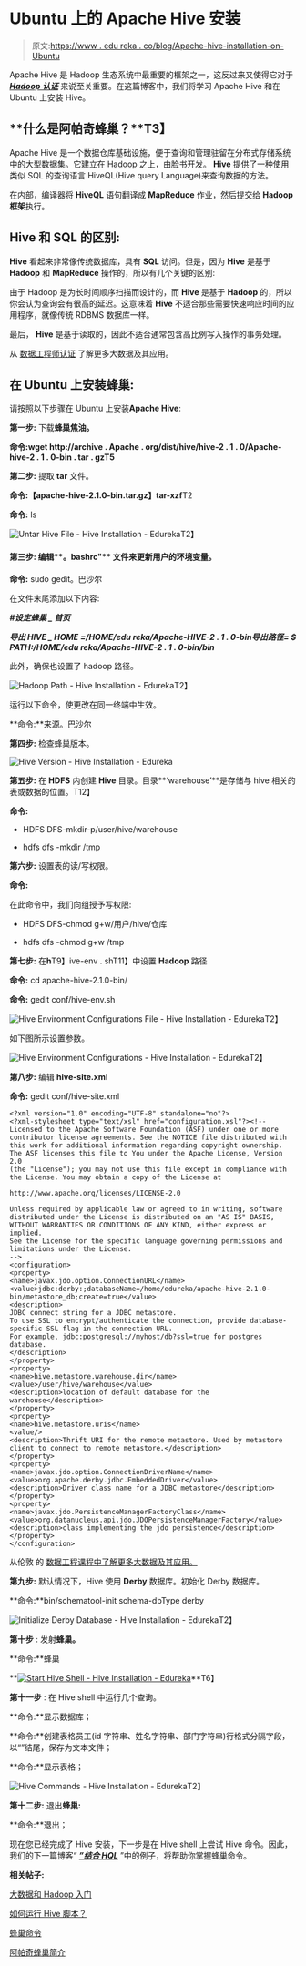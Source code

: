 # Ubuntu 上的 Apache Hive 安装

> 原文:[https://www . edu reka . co/blog/Apache-hive-installation-on-Ubuntu](https://www.edureka.co/blog/apache-hive-installation-on-ubuntu)

Apache Hive 是 Hadoop 生态系统中最重要的框架之一，这反过来又使得它对于 [***Hadoop 认证***](https://www.edureka.co/big-data-and-hadoop) 来说至关重要。在这篇博客中，我们将学习 Apache Hive 和在 Ubuntu 上安装 Hive。

## **什么是阿帕奇蜂巢？**T3】

Apache Hive 是一个数据仓库基础设施，便于查询和管理驻留在分布式存储系统中的大型数据集。它建立在 Hadoop 之上，由脸书开发。 **Hive** 提供了一种使用类似 SQL 的查询语言 HiveQL(Hive query Language)来查询数据的方法。

在内部，编译器将 **HiveQL** 语句翻译成 **MapReduce** 作业，然后提交给 **Hadoop 框架**执行。

## **Hive 和 SQL 的区别:**

**Hive** 看起来非常像传统数据库，具有 **SQL** 访问。但是，因为 **Hive** 是基于 **Hadoop** 和 **MapReduce** 操作的，所以有几个关键的区别:

由于 Hadoop 是为长时间顺序扫描而设计的，而 **Hive** 是基于 **Hadoop** 的，所以你会认为查询会有很高的延迟。这意味着 **Hive** 不适合那些需要快速响应时间的应用程序，就像传统 RDBMS 数据库一样。

最后， **Hive** 是基于读取的，因此不适合通常包含高比例写入操作的事务处理。

从 [数据工程师认证](https://www.edureka.co/microsoft-azure-data-engineering-certification-course) 了解更多大数据及其应用。

## **在 Ubuntu 上安装蜂巢:**

请按照以下步骤在 Ubuntu 上安装**Apache Hive**:

**第一步:** 下载**蜂巢焦油。**

**命令:**wget http://archive . Apache . org/dist/hive/hive-2 . 1 . 0/Apache-hive-2 . 1 . 0-bin . tar . gz**T5**

**第二步:** 提取 **tar** 文件。

**命令:【apache-hive-2.1.0-bin.tar.gz】tar-xzf**T2

**命令:** ls

![Untar Hive File - Hive Installation - Edureka](../Images/c504aa726834fc0240785fa5b444aeb4.png)T2】

#### **第三步:** 编辑**。bashrc"** 文件来更新用户的环境变量。

**命令:** sudo gedit。巴沙尔

在文件末尾添加以下内容:

***#设定蜂巢 _ 首页***

***导出 HIVE _ HOME =/HOME/edu reka/Apache-HIVE-2 . 1 . 0-bin******导出路径= $ PATH:/HOME/edu reka/Apache-HIVE-2 . 1 . 0-bin/bin***

此外，确保也设置了 hadoop 路径。

![Hadoop Path - Hive Installation - Edureka](../Images/8b399f34b2cf6b78c4b537e56e01ff4a.png)T2】

运行以下命令，使更改在同一终端中生效。

**命令:**来源。巴沙尔

**第四步:** 检查蜂巢版本。

![Hive Version - Hive Installation - Edureka](../Images/e9b6801fd2bfef55d4f5a39b69b44c53.png)

**第五步:** 在 **HDFS** 内创建 **Hive** 目录。目录**‘warehouse’**是存储与 hive 相关的表或数据的位置。T12】

**命令:**

*   HDFS DFS-mkdir-p/user/hive/warehouse

*   hdfs dfs -mkdir /tmp

**第六步:** 设置表的读/写权限。

**命令:**

在此命令中，我们向组授予写权限:

*   HDFS DFS-chmod g+w/用户/hive/仓库

*   hdfs dfs -chmod g+w /tmp

**第七步:** 在**h**T9】ive-env . shT11】中设置 **Hadoop** 路径

**命令:** cd apache-hive-2.1.0-bin/

**命令:** gedit conf/hive-env.sh

![Hive Environment Configurations File - Hive Installation - Edureka](../Images/7d5846d516f12d32fb84ee4a9c4b9f6f.png)T2】

如下图所示设置参数。

![Hive Environment Configurations - Hive Installation - Edureka](../Images/907f0121974c0f5ba1fafeee4a1ff28c.png)T2】

**第八步:** 编辑 **hive-site.xml**

**命令:** gedit conf/hive-site.xml

```
<?xml version="1.0" encoding="UTF-8" standalone="no"?>
<?xml-stylesheet type="text/xsl" href="configuration.xsl"?><!--
Licensed to the Apache Software Foundation (ASF) under one or more
contributor license agreements. See the NOTICE file distributed with
this work for additional information regarding copyright ownership.
The ASF licenses this file to You under the Apache License, Version 2.0
(the "License"); you may not use this file except in compliance with
the License. You may obtain a copy of the License at

http://www.apache.org/licenses/LICENSE-2.0

Unless required by applicable law or agreed to in writing, software
distributed under the License is distributed on an "AS IS" BASIS,
WITHOUT WARRANTIES OR CONDITIONS OF ANY KIND, either express or implied.
See the License for the specific language governing permissions and
limitations under the License.
-->
<configuration>
<property>
<name>javax.jdo.option.ConnectionURL</name>
<value>jdbc:derby:;databaseName=/home/edureka/apache-hive-2.1.0-bin/metastore_db;create=true</value>
<description>
JDBC connect string for a JDBC metastore.
To use SSL to encrypt/authenticate the connection, provide database-specific SSL flag in the connection URL.
For example, jdbc:postgresql://myhost/db?ssl=true for postgres database.
</description>
</property>
<property>
<name>hive.metastore.warehouse.dir</name>
<value>/user/hive/warehouse</value>
<description>location of default database for the warehouse</description>
</property>
<property>
<name>hive.metastore.uris</name>
<value/>
<description>Thrift URI for the remote metastore. Used by metastore client to connect to remote metastore.</description>
</property>
<property>
<name>javax.jdo.option.ConnectionDriverName</name>
<value>org.apache.derby.jdbc.EmbeddedDriver</value>
<description>Driver class name for a JDBC metastore</description>
</property>
<property>
<name>javax.jdo.PersistenceManagerFactoryClass</name>
<value>org.datanucleus.api.jdo.JDOPersistenceManagerFactory</value>
<description>class implementing the jdo persistence</description>
</property>
</configuration>
```

从伦敦 的 [数据工程课程中了解更多大数据及其应用。](https://www.edureka.co/microsoft-azure-data-engineering-certification-course-london)

**第九步:** 默认情况下，Hive 使用 **Derby** 数据库。初始化 Derby 数据库。

**命令:**bin/schematool-init schema-dbType derby

![Initialize Derby Database - Hive Installation - Edureka](../Images/0c74025afb423d9ac961fcefe545b3a2.png)T2】

**第十步** : 发射**蜂巢。**

**命令:**蜂巢

**[![Start Hive Shell - Hive Installation - Edureka](../Images/abf227728ecb1a298f3cc8ecac77e4c4.png)](https://www.edureka.co/blog/apache-hive-installation-on-ubuntu)**T6】

**第十一步** : 在 Hive shell 中运行几个查询。

**命令:**显示数据库；

**命令:**创建表格员工(id 字符串、姓名字符串、部门字符串)行格式分隔字段，以“”结尾，保存为文本文件；

**命令:**显示表格；

![Hive Commands - Hive Installation - Edureka](../Images/378bf24ccb9b64ad382a8b4a16d739b7.png)T2】

**第十二步:** 退出**蜂巢:**

**命令:**退出；

现在您已经完成了 Hive 安装，下一步是在 Hive shell 上尝试 Hive 命令。因此，我们的下一篇博客“ [***”结合 HQL***](https://www.edureka.co/blog/hive-commands-with-examples) ”中的例子，将帮助你掌握蜂巢命令。

**相关帖子:**

[大数据和 Hadoop 入门](https://www.edureka.co/big-data-and-hadoop "Get started with Big Data & Hadoop")

[如何运行 Hive 脚本？](https://www.edureka.co/blog/how-to-run-hive-scripts/)

[蜂巢命令](https://www.edureka.co/blog/hive-commands-with-examples)

[阿帕奇蜂巢简介](https://www.edureka.co/blog/introduction-to-apache-hive/)